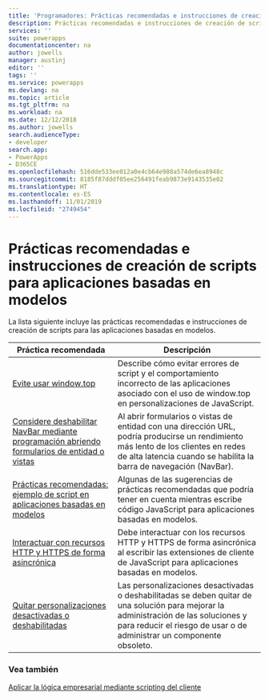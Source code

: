 ```yaml
---
title: 'Programadores: Prácticas recomendadas e instrucciones de creación de scripts en clientes para las aplicaciones basadas en modelos | Microsoft Docs'
description: Prácticas recomendadas e instrucciones de creación de scripts para desarrolladores para las aplicaciones basadas en modelos en PowerApps.
services: ''
suite: powerapps
documentationcenter: na
author: jowells
manager: austinj
editor: ''
tags: ''
ms.service: powerapps
ms.devlang: na
ms.topic: article
ms.tgt_pltfrm: na
ms.workload: na
ms.date: 12/12/2018
ms.author: jowells
search.audienceType:
- developer
search.app:
- PowerApps
- D365CE
ms.openlocfilehash: 516dde533ee012a0e4cb64e988a574de6ea8948c
ms.sourcegitcommit: 8185f87dddf05ee256491feab9873e9143535e02
ms.translationtype: HT
ms.contentlocale: es-ES
ms.lasthandoff: 11/01/2019
ms.locfileid: "2749454"
---
```

# <a name="best-practices-and-guidance-of-client-side-scripting-for-model-driven-apps"></a>Prácticas recomendadas e instrucciones de creación de scripts para aplicaciones basadas en modelos

La lista siguiente incluye las prácticas recomendadas e instrucciones de creación de scripts para las aplicaciones basadas en modelos.

|Práctica recomendada  |Descripción  |
|---------|---------|
|[Evite usar window.top](avoid-window-top.md)     |Describe cómo evitar errores de script y el comportamiento incorrecto de las aplicaciones asociado con el uso de window.top en personalizaciones de JavaScript.         |
|[Considere deshabilitar NavBar mediante programación abriendo formularios de entidad o vistas](consider-disabling-navbar-programmatically-opening-entity-forms-views.md)|Al abrir formularios o vistas de entidad con una dirección URL, podría producirse un rendimiento más lento de los clientes en redes de alta latencia cuando se habilita la barra de navegación (NavBar).|
|[Prácticas recomendadas: ejemplo de script en aplicaciones basadas en modelos](../../clientapi/client-scripting-best-practices.md)     |Algunas de las sugerencias de prácticas recomendadas que podría tener en cuenta mientras escribe código JavaScript para aplicaciones basadas en modelos.         |
|[Interactuar con recursos HTTP y HTTPS de forma asincrónica](interact-http-https-resources-asynchronously.md)     |Debe interactuar con los recursos HTTP y HTTPS de forma asincrónica al escribir las extensiones de cliente de JavaScript para aplicaciones basadas en modelos.         |
|[Quitar personalizaciones desactivadas o deshabilitadas](remove-deactivated-disabled-configurations.md)     |Las personalizaciones desactivadas o deshabilitadas se deben quitar de una solución para mejorar la administración de las soluciones y para reducir el riesgo de usar o de administrar un componente obsoleto.         |

### <a name="see-also"></a>Vea también
[Aplicar la lógica empresarial mediante scripting del cliente](../../client-scripting.md) <br />
 